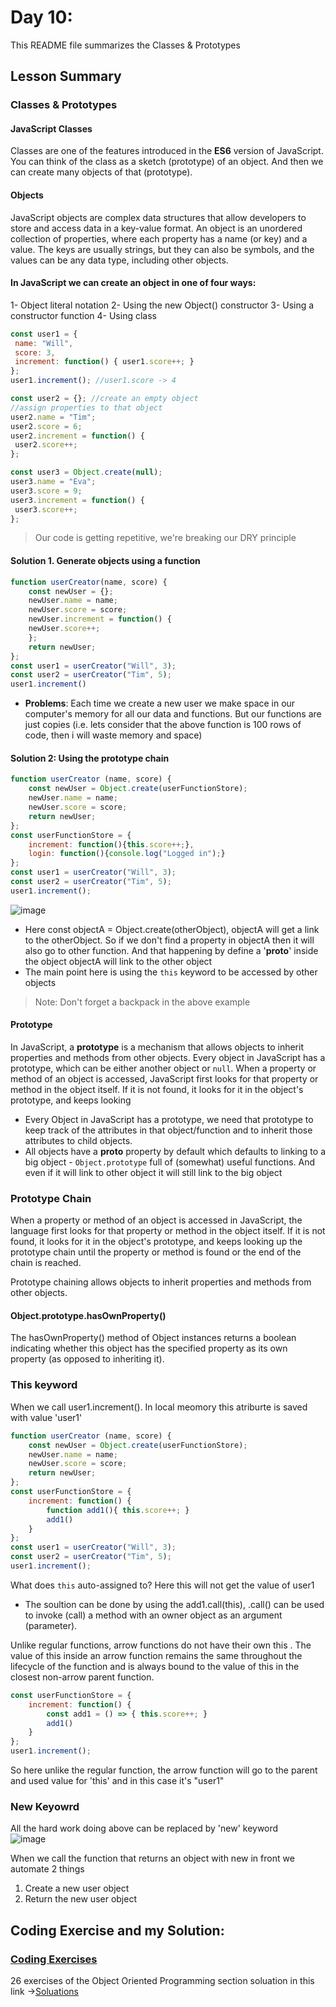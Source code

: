 # Day 10:

This README file summarizes the Classes & Prototypes

## Lesson Summary

### Classes & Prototypes

#### JavaScript Classes
Classes are one of the features introduced in the **ES6** version of JavaScript. You can think of the class as a sketch (prototype) of an object. And then we can create many objects of that (prototype).

#### Objects
JavaScript objects are complex data structures that allow developers to store and access data in a key-value format. An object is an unordered collection of properties, where each property has a name (or key) and a value. The keys are usually strings, but they can also be symbols, and the values can be any data type, including other objects.

#### In JavaScript we can create an object in one of four ways: 
1- Object literal notation
2- Using the new Object() constructor
3- Using a constructor function
4- Using class

```javascript
const user1 = {
 name: "Will",
 score: 3,
 increment: function() { user1.score++; }
};
user1.increment(); //user1.score -> 4
```
```javascript
const user2 = {}; //create an empty object
//assign properties to that object
user2.name = "Tim";
user2.score = 6;
user2.increment = function() {
 user2.score++;
};
```
```javascript
const user3 = Object.create(null);
user3.name = "Eva";
user3.score = 9;
user3.increment = function() {
 user3.score++;
};
```
> Our code is getting repetitive, we're breaking our DRY principle

#### Solution 1. Generate objects using a function
```javascript
function userCreator(name, score) {
    const newUser = {};
    newUser.name = name;
    newUser.score = score;
    newUser.increment = function() {
    newUser.score++;
    };
    return newUser;
};
const user1 = userCreator("Will", 3);
const user2 = userCreator("Tim", 5);
user1.increment()
```
* **Problems**: Each time we create a new user we make space in our computer's memory for all our data and functions. But our functions are just copies (i.e. lets consider that the above function is 100 rows of code, then i will waste memory and space)

#### Solution 2: Using the prototype chain
```javascript
function userCreator (name, score) {
    const newUser = Object.create(userFunctionStore);
    newUser.name = name;
    newUser.score = score;
    return newUser;
};
const userFunctionStore = {
    increment: function(){this.score++;},
    login: function(){console.log("Logged in");}
};
const user1 = userCreator("Will", 3);
const user2 = userCreator("Tim", 5);
user1.increment();
```
![image](https://github.com/WaleedZriqui/Mastering-JavaScript-in-20-days/assets/90526475/d6ed45af-6037-4f71-9c85-7b353b1f6795)
* Here const objectA = Object.create(otherObject), objectA will get a link to the otherObject. So if we don't find a property in objectA then it will also go to other function. And that happening by define a '__proto__' inside the object objectA will link to the other object  
* The main point here is using the `this` keyword to be accessed by other objects 
> Note: Don't forget a backpack in the above example 

#### Prototype
In JavaScript, a **prototype** is a mechanism that allows objects to inherit properties and methods from other objects. Every object in JavaScript has a prototype, which can be either another object or `null`. When a property or method of an object is accessed, JavaScript first looks for that property or method in the object itself. If it is not found, it looks for it in the object's prototype, and keeps looking

- Every Object in JavaScript has a prototype, we need that prototype to keep track of the attributes in that object/function and to inherit those attributes to child objects.
- All objects have a __proto__ property by default which defaults to linking to a big object - `Object.prototype` full of (somewhat) useful functions. And even if it will link to other object it will still link to the big object 

### Prototype Chain
When a property or method of an object is accessed in JavaScript, the language first looks for that property or method in the object itself. If it is not found, it looks for it in the object's prototype, and keeps looking up the prototype chain until the property or method is found or the end of the chain is reached. 

Prototype chaining allows objects to inherit properties and methods from other objects.

#### Object.prototype.hasOwnProperty()
The hasOwnProperty() method of Object instances returns a boolean indicating whether this object has the specified property as its own property (as opposed to inheriting it).

### This keyword 

When we call user1.increment(). In local meomory this atriburte is saved with value 'user1' 

```javascript
function userCreator (name, score) {
    const newUser = Object.create(userFunctionStore);
    newUser.name = name;
    newUser.score = score;
    return newUser;
};
const userFunctionStore = {
    increment: function() {
        function add1(){ this.score++; }
        add1()
    }
};
const user1 = userCreator("Will", 3);
const user2 = userCreator("Tim", 5);
user1.increment();
```
What does `this` auto-assigned to?
Here this will not get the value of user1 
* The soultion can be done by using the add1.call(this), .call() can be used to invoke (call) a method with an owner object as an argument (parameter). 

Unlike regular functions, arrow functions do not have their own this . The value of this inside an arrow function remains the same throughout the lifecycle of the function and is always bound to the value of this in the closest non-arrow parent function.
```javascript
const userFunctionStore = {
    increment: function() {
        const add1 = () => { this.score++; }
        add1()
    }
};
user1.increment();
```
So here unlike the regular function, the arrow function will go to the parent and used value for 'this' and in this case it's "user1"

### New Keyowrd
All the hard work doing above can be replaced by 'new' keyword  
![image](https://github.com/WaleedZriqui/Mastering-JavaScript-in-20-days/assets/90526475/afc45ffb-4080-44c5-837e-e6ff4e1fa8d7)

When we call the function that returns an object with new in front we automate 2
things
1. Create a new user object
2. Return the new user object


## Coding Exercise and my Solution:

### [Coding Exercises](https://github.com/orjwan-alrajaby/gsg-QA-Nablus-training-2023/blob/main/learning-sprint-1/week2%20-%20javaScript-the-hard-parts-v2/day%204/task.md)

26 exercises of the Object Oriented Programming section soluation in this link ->[Soluations](https://www.freecodecamp.org/WaleedZriqui)
